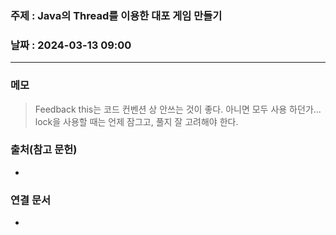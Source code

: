 ### 주제 : Java의 Thread를 이용한 대포 게임 만들기

### 날짜 : 2024-03-13 09:00
----
### 메모
> Feedback
> this는 코드 컨벤션 상 안쓰는 것이 좋다. 아니면 모두 사용 하던가...
> lock을 사용할 때는 언제 잠그고, 풀지 잘 고려해야 한다.
> 

### 출처(참고 문헌)
-

### 연결 문서
-
